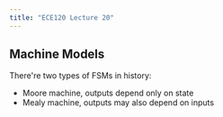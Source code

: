 ```yaml
---
title: "ECE120 Lecture 20"
---
```


## Machine Models
There're two types of FSMs in history:
- Moore machine, outputs depend only on state
- Mealy machine, outputs may also depend on inputs

## 
